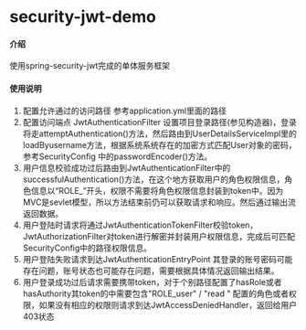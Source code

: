 # security-jwt-demo

#### 介绍
使用spring-security-jwt完成的单体服务框架


#### 使用说明

1.  配置允许通过的访问路径 参考application.yml里面的路径  
2.  配置访问端点  JwtAuthenticationFilter  设置项目登录路径(参见构造器)，登录将走attemptAuthentication()方法，然后路由到UserDetailsServiceImpl里的loadByusername方法，根据系统系统存在的加密方式匹配User对象的密码，参考SecurityConfig 中的passwordEncoder()方法。  
3.  用户信息校验成功过后路由到JwtAuthenticationFilter中的successfulAuthentication()方法，在这个地方获取用户的角色权限信息，角色信息以“ROLE_”开头，权限不需要将角色权限信息封装到token中。因为MVC是sevlet模型，所以方法结束前仍可以获取请求和响应。然后通过输出流返回数据。  
4.  用户登陆时请求将通过JwtAuthenticationTokenFilter校验token，JwtAuthorizationFilter对token进行解密并封装用户权限信息，完成后可匹配SecurityConfig中的路径权限信息。  
5.  用户登陆失败请求到达JwtAuthenticationEntryPoint 其登录的账号密码可能存在问题，账号状态也可能存在问题，需要根据具体情况返回输出结果。  
6.  用户登录成功过后请求需要携带token，对于个别路径配置了hasRole或者hasAuthority其token的中需要包含"ROLE_user" / "read
" 配置的角色或者权限，如果没有相应的权限则请求到达JwtAccessDeniedHandler，返回给用户403状态  

